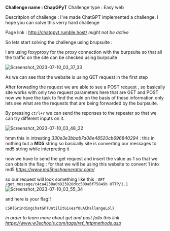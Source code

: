 **Challenge name : ChapGPyT**
Challenge type : Easy web

Descritpion of challenge : I've made ChatGPT implemented a challenge. I hope you can solve this verry hard challenge

Page link : http://chatgpyt.rumble.host/ _might not be active_

So lets start solving the challenge using brupsuite :

I am using foxyproxy for the proxy connection with the burpsuite so that all the traffic on the site can be checked using burpsuite 

![Screenshot_2023-07-10_03_37_33](https://github.com/Anirudh-Saxena/CyberSecurityRumble23/assets/73027020/78a7f5b7-e8b3-4665-adb1-ddd0cec72630)

As we can see that the website is using GET request in the first step

After forwading the request we are able to see a POST request , so basically site works with only two request parameters here that are GET and POST 
now we have the task to find the vuln on the basis of these information only lets see what are the requests that are being forwarded by the burpsuite.

By pressing `ctrl+r` we can send the reponses to the repeater so that we can try different inputs on it.

![Screenshot_2023-07-10_03_48_22](https://github.com/Anirudh-Saxena/CyberSecurityRumble23/assets/73027020/50a75320-040b-4a59-8445-be5ce7bd6b4c)

hmm this in intresting 
_330e3e3bbab7a08e48520cb696840294_ : this in nothing but a **MD5** string so basically site is converting our messages to md5 string while interpreting it 

now we have to send the get request and insert the value as 1 so that we can obtain the flag :
for that we will be using this website to convert 1 into md5
_https://www.md5hashgenerator.com/_

so 
our request will look something like this :
`GET /get_message/c4ca4238a0b923820dcc509a6f75849b HTTP/1.1`
![Screenshot_2023-07-10_03_55_34](https://github.com/Anirudh-Saxena/CyberSecurityRumble23/assets/73027020/2870eece-bd28-41c4-80d1-84d5f2abb8ed)

and here is your flag!!

`CSR{GrindingChatGPTUntilItGivesYOuAChallangeLol}`


_in order to learn more about get and post 
follo this link
https://www.w3schools.com/tags/ref_httpmethods.asp_
